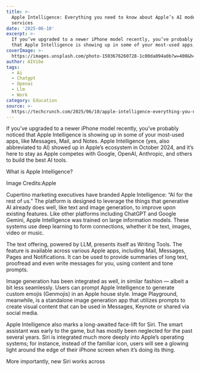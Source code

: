 ```yaml
---
title: >-
  Apple Intelligence: Everything you need to know about Apple’s AI model and
  services
date: '2025-06-10'
excerpt: >-
  If you’ve upgraded to a newer iPhone model recently, you’ve probably noticed
  that Apple Intelligence is showing up in some of your most-used apps, lik...
coverImage: >-
  https://images.unsplash.com/photo-1503676260728-1c00da094a0b?w=400&h=200&fit=crop&auto=format
author: AIVibe
tags:
  - Ai
  - Chatgpt
  - Openai
  - Llm
  - Work
category: Education
source: >-
  https://techcrunch.com/2025/06/10/apple-intelligence-everything-you-need-to-know-about-apples-ai-model-and-services/
---
```

If you’ve upgraded to a newer iPhone model recently, you’ve probably noticed that Apple Intelligence is showing up in some of your most-used apps, like Messages, Mail, and Notes. Apple Intelligence (yes, also abbreviated to AI) showed up in Apple’s ecosystem in October 2024, and it’s here to stay as Apple competes with Google, OpenAI, Anthropic, and others to build the best AI tools.

What is Apple Intelligence?

Image Credits:Apple

Cupertino marketing executives have branded Apple Intelligence: “AI for the rest of us.” The platform is designed to leverage the things that generative AI already does well, like text and image generation, to improve upon existing features. Like other platforms including ChatGPT and Google Gemini, Apple Intelligence was trained on large information models. These systems use deep learning to form connections, whether it be text, images, video or music.


	
	




	
	



The text offering, powered by LLM, presents itself as Writing Tools. The feature is available across various Apple apps, including Mail, Messages, Pages and Notifications. It can be used to provide summaries of long text, proofread and even write messages for you, using content and tone prompts.

Image generation has been integrated as well, in similar fashion — albeit a bit less seamlessly. Users can prompt Apple Intelligence to generate custom emojis (Genmojis) in an Apple house style. Image Playground, meanwhile, is a standalone image generation app that utilizes prompts to create visual content that can be used in Messages, Keynote or shared via social media.

Apple Intelligence also marks a long-awaited face-lift for Siri. The smart assistant was early to the game, but has mostly been neglected for the past several years. Siri is integrated much more deeply into Apple’s operating systems; for instance, instead of the familiar icon, users will see a glowing light around the edge of their iPhone screen when it’s doing its thing.

More importantly, new Siri works across
